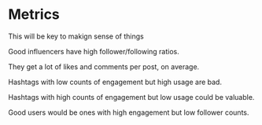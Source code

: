 # Metrics

This will be key to makign sense of things

Good influencers have high follower/following ratios.

They get a lot of likes and comments per post, on average.

Hashtags with low counts of engagement but high usage are bad.

Hashtags with high counts of engagement but low usage could be
valuable.

Good users would be ones with high engagement but low follower
counts.


